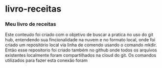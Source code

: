 # livro-receitas

### Meu livro de receitas
Este conteudo foi criado com o objetivo de buscar a pratica no uso do git hub, entendendo sua fincionalidade na nuvem e no formato local, onde 
foi criado um repositório local via linha de comendo usando o comando mkdir. Então esse repositorio foi criado também no github onde todos os arquivos existentes localmente foram compartilhados na cloud do git. Os comandos utilizados para fazer esta conexão foram

